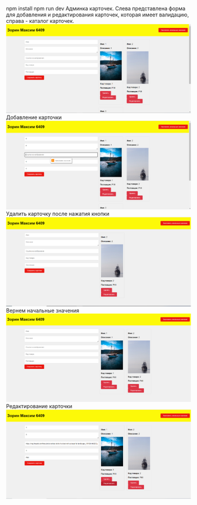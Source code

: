 npm install
npm run dev
Админка карточек.
Слева представлена форма для добавления и редактирования карточек, которая имеет валидацию, справа - каталог карточек.
![Alt text](1.png)
Добавление карточки
![Alt text](2.png)
Удалить карточку после нажатия кнопки
![Alt text](3.png)
Вернем начальные значения
![Alt text](4.png)
Редактирование карточки
![Alt text](5.png)